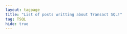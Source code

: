```yaml
---
layout: tagpage
title: "List of posts writting about Transact SQL!"
tag: TSQL
hide: true
---
```

